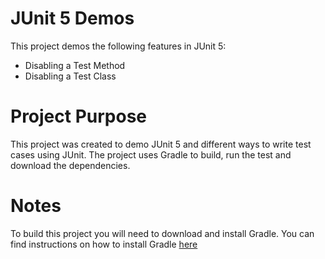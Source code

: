 # JUnit 5 Demos
This project demos the following features in JUnit 5:
  * Disabling a Test Method
  * Disabling a Test Class

# Project Purpose
This project was created to demo JUnit 5 and different ways to write test cases using JUnit. The project uses Gradle to build, run the test and download the dependencies. 

# Notes
To build this project you will need to download and install Gradle. You can find instructions on how to install Gradle [here](https://gradle.org/install/)
